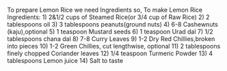 To prepare Lemon Rice we need Ingredients
so, To make Lemon Rice Ingredients:
                                   1) 2&1/2 cups of Steamed Rice(or 3/4 cup of Raw Rice)
                                   2) 2 tablespoons oil
                                   3) 3 tablespoons peanuts(ground nuts)
                                   4) 6-8 Cashewnuts (kaju),optional
                                   5) 1 teaspoon Mustard seeds
                                   6) 1 teaspoon Urad dal
                                   7) 1/2 tablespoons chana dal
                                   8) 7-8 Curry Leaves
                                   9) 1-2 Dry Red Chillies,broken into pieces
                                   10) 1-2 Green Chillies, cut lengthwise, optional
                                   11) 2 tablespoons finely chopped Coriander leaves
                                   12) 1/4 teaspoon Turmeric Powder
                                   13) 4 tablespoons Lemon juice
                                   14) Salt to taste